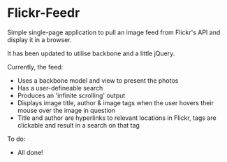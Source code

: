# Flickr-Feedr

Simple single-page application to pull an image feed from Flickr's API and display it in a browser.

It has been updated to utilise backbone and a little jQuery.

Currently, the feed:

* Uses a backbone model and view to present the photos
* Has a user-defineable search
* Produces an 'infinite scrolling' output
* Displays image title, author & image tags when the user hovers their mouse over the image in question
* Title and author are hyperlinks to relevant locations in Flickr, tags are clickable and result in a search on that tag

To do:

* All done!

